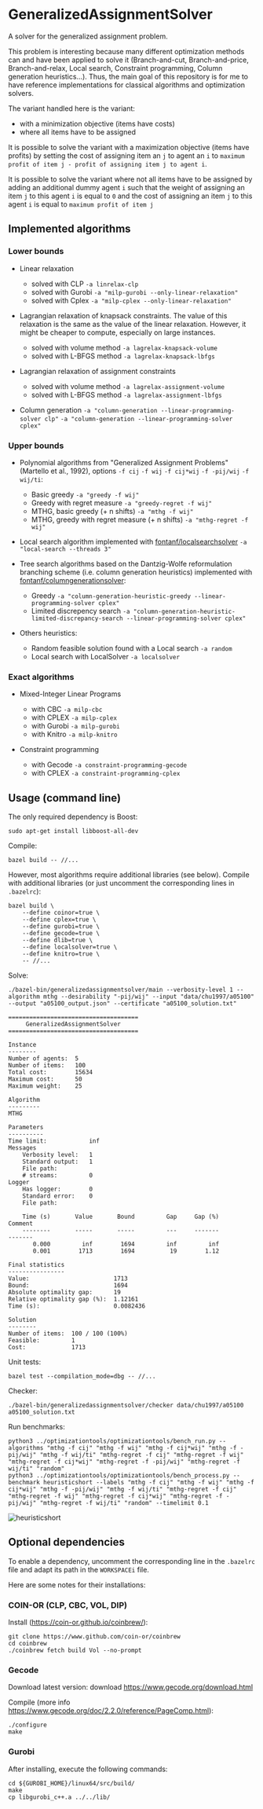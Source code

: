 # GeneralizedAssignmentSolver

A solver for the generalized assignment problem.

This problem is interesting because many different optimization methods can and have been applied to solve it (Branch-and-cut, Branch-and-price, Branch-and-relax, Local search, Constraint programming, Column generation heuristics...). Thus, the main goal of this repository is for me to have reference implementations for classical algorithms and optimization solvers.

The variant handled here is the variant:
* with a minimization objective (items have costs)
* where all items have to be assigned

It is possible to solve the variant with a maximization objective (items have profits) by setting the cost of assigning item an `j` to agent an `i` to `maximum profit of item j - profit of assigning item j to agent i`.

It is possible to solve the variant where not all items have to be assigned by adding an additional dummy agent `i` such that the weight of assigning an item `j` to this agent `i` is equal to `0` and the cost of assigning an item `j` to this agent `i` is equal to `maximum profit of item j`

## Implemented algorithms

### Lower bounds

- Linear relaxation
  - solved with CLP `-a linrelax-clp`
  - solved with Gurobi `-a "milp-gurobi --only-linear-relaxation"`
  - solved with Cplex `-a "milp-cplex --only-linear-relaxation"`

- Lagrangian relaxation of knapsack constraints. The value of this relaxation is the same as the value of the linear relaxation. However, it might be cheaper to compute, especially on large instances.
  - solved with volume method `-a lagrelax-knapsack-volume`
  - solved with L-BFGS method `-a lagrelax-knapsack-lbfgs`

- Lagrangian relaxation of assignment constraints
  - solved with volume method `-a lagrelax-assignment-volume`
  - solved with L-BFGS method `-a lagrelax-assignment-lbfgs`

- Column generation `-a "column-generation --linear-programming-solver clp"` `-a "column-generation --linear-programming-solver cplex"`

### Upper bounds

- Polynomial algorithms from "Generalized Assignment Problems" (Martello et al., 1992), options `-f cij` `-f wij` `-f cij*wij` `-f -pij/wij` `-f wij/ti`:
  - Basic greedy `-a "greedy -f wij"`
  - Greedy with regret measure `-a "greedy-regret -f wij"`
  - MTHG, basic greedy (+ n shifts) `-a "mthg -f wij"`
  - MTHG, greedy with regret measure (+ n shifts) `-a "mthg-regret -f wij"`

- Local search algorithm implemented with [fontanf/localsearchsolver](https://github.com/fontanf/localsearchsolver) `-a "local-search --threads 3"`

- Tree search algorithms based on the Dantzig-Wolfe reformulation branching scheme (i.e. column generation heuristics) implemented with [fontanf/columngenerationsolver](https://github.com/fontanf/columngenerationsolver):
  - Greedy `-a "column-generation-heuristic-greedy --linear-programming-solver cplex"`
  - Limited discrepency search `-a "column-generation-heuristic-limited-discrepancy-search --linear-programming-solver cplex"`

- Others heuristics:
  - Random feasible solution found with a Local search `-a random`
  - Local search with LocalSolver `-a localsolver`

### Exact algorithms

- Mixed-Integer Linear Programs
  - with CBC `-a milp-cbc`
  - with CPLEX `-a milp-cplex`
  - with Gurobi `-a milp-gurobi`
  - with Knitro `-a milp-knitro`

- Constraint programming
  - with Gecode `-a constraint-programming-gecode`
  - with CPLEX `-a constraint-programming-cplex`

## Usage (command line)

The only required dependency is Boost:
```shell
sudo apt-get install libboost-all-dev
```

Compile:
```shell
bazel build -- //...
```

However, most algorithms require additional libraries (see below).
Compile with additional libraries (or just uncomment the corresponding lines in `.bazelrc`):
```shell
bazel build \
    --define coinor=true \
    --define cplex=true \
    --define gurobi=true \
    --define gecode=true \
    --define dlib=true \
    --define localsolver=true \
    --define knitro=true \
    -- //...
```

Solve:
```shell
./bazel-bin/generalizedassignmentsolver/main --verbosity-level 1 --algorithm mthg --desirability "-pij/wij" --input "data/chu1997/a05100" --output "a05100_output.json" --certificate "a05100_solution.txt"
```
```
=====================================
     GeneralizedAssignmentSolver     
=====================================

Instance
--------
Number of agents:  5
Number of items:   100
Total cost:        15634
Maximum cost:      50
Maximum weight:    25

Algorithm
---------
MTHG

Parameters
----------
Time limit:            inf
Messages
    Verbosity level:   1
    Standard output:   1
    File path:         
    # streams:         0
Logger
    Has logger:        0
    Standard error:    0
    File path:         

    Time (s)       Value       Bound         Gap     Gap (%)                 Comment
    --------       -----       -----         ---     -------                 -------
       0.000         inf        1694         inf         inf                        
       0.001        1713        1694          19        1.12                        

Final statistics
----------------
Value:                        1713
Bound:                        1694
Absolute optimality gap:      19
Relative optimality gap (%):  1.12161
Time (s):                     0.0082436

Solution
--------
Number of items:  100 / 100 (100%)
Feasible:         1
Cost:             1713
```

Unit tests:
```shell
bazel test --compilation_mode=dbg -- //...
```

Checker:
```shell
./bazel-bin/generalizedassignmentsolver/checker data/chu1997/a05100 a05100_solution.txt
```

Run benchmarks:
```shell
python3 ../optimizationtools/optimizationtools/bench_run.py --algorithms "mthg -f cij" "mthg -f wij" "mthg -f cij*wij" "mthg -f -pij/wij" "mthg -f wij/ti" "mthg-regret -f cij" "mthg-regret -f wij" "mthg-regret -f cij*wij" "mthg-regret -f -pij/wij" "mthg-regret -f wij/ti" "random"
python3 ../optimizationtools/optimizationtools/bench_process.py --benchmark heuristicshort --labels "mthg -f cij" "mthg -f wij" "mthg -f cij*wij" "mthg -f -pij/wij" "mthg -f wij/ti" "mthg-regret -f cij" "mthg-regret -f wij" "mthg-regret -f cij*wij" "mthg-regret -f -pij/wij" "mthg-regret -f wij/ti" "random" --timelimit 0.1
```

![heuristicshort](img/heuristicshort.png?raw=true "heuristicshort")

## Optional dependencies

To enable a dependency, uncomment the corresponding line in the `.bazelrc` file and adapt its path in the `WORKSPACEi` file.

Here are some notes for their installations:

### COIN-OR (CLP, CBC, VOL, DIP)

Install (https://coin-or.github.io/coinbrew/):
```shell
git clone https://www.github.com/coin-or/coinbrew
cd coinbrew
./coinbrew fetch build Vol --no-prompt
```

### Gecode

Download latest version: download https://www.gecode.org/download.html

Compile (more info https://www.gecode.org/doc/2.2.0/reference/PageComp.html):
```shell
./configure
make
```

### Gurobi

After installing, execute the following commands:
```shell
cd ${GUROBI_HOME}/linux64/src/build/
make
cp libgurobi_c++.a ../../lib/
```

